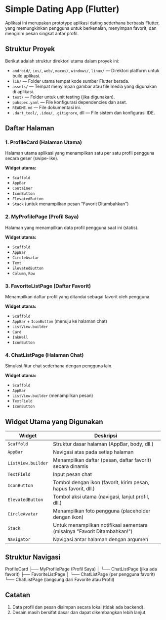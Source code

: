 # Simple Dating App (Flutter)

Aplikasi ini merupakan prototype aplikasi dating sederhana berbasis Flutter, yang memungkinkan pengguna untuk berkenalan, menyimpan favorit, dan mengirim pesan singkat antar profil.

## Struktur Proyek

Berikut adalah struktur direktori utama dalam proyek ini:

- `android/`, `ios/`, `web/`, `macos/`, `windows/`, `linux/` — Direktori platform untuk build aplikasi.
- `lib/` — Folder utama tempat kode sumber Flutter berada.
- `assets/` — Tempat menyimpan gambar atau file media yang digunakan di aplikasi.
- `test/` — Folder untuk unit testing (jika digunakan).
- `pubspec.yaml` — File konfigurasi dependencies dan aset.
- `README.md` — File dokumentasi ini.
- `.dart_tool/`, `.idea/`, `.gitignore`, dll — File sistem dan konfigurasi IDE.

## Daftar Halaman

### 1. ProfileCard (Halaman Utama)
Halaman utama aplikasi yang menampilkan satu per satu profil pengguna secara geser (swipe-like).

**Widget utama:**
- `Scaffold`
- `AppBar`
- `Container`
- `IconButton`
- `ElevatedButton`
- `Stack` (untuk menampilkan pesan "Favorit Ditambahkan")

### 2. MyProfilePage (Profil Saya)
Halaman yang menampilkan data profil pengguna saat ini (statis).

**Widget utama:**
- `Scaffold`
- `AppBar`
- `CircleAvatar`
- `Text`
- `ElevatedButton`
- `Column`, `Row`

### 3. FavoriteListPage (Daftar Favorit)
Menampilkan daftar profil yang ditandai sebagai favorit oleh pengguna.

**Widget utama:**
- `Scaffold`
- `AppBar` + `IconButton` (menuju ke halaman chat)
- `ListView.builder`
- `Card`
- `InkWell`
- `IconButton`

### 4. ChatListPage (Halaman Chat)
Simulasi fitur chat sederhana dengan pengguna lain.

**Widget utama:**
- `Scaffold`
- `AppBar`
- `ListView.builder` (menampilkan pesan)
- `TextField`
- `IconButton`

## Widget Utama yang Digunakan

| Widget           | Deskripsi                                                                 |
|------------------|---------------------------------------------------------------------------|
| `Scaffold`        | Struktur dasar halaman (AppBar, body, dll.)                              |
| `AppBar`          | Navigasi atas pada setiap halaman                                        |
| `ListView.builder`| Menampilkan daftar (pesan, daftar favorit) secara dinamis                |
| `TextField`       | Input pesan chat                                                         |
| `IconButton`      | Tombol dengan ikon (favorit, kirim pesan, hapus favorit, dll.)           |
| `ElevatedButton`  | Tombol aksi utama (navigasi, lanjut profil, dll.)                        |
| `CircleAvatar`    | Menampilkan foto pengguna (placeholder dengan ikon)                      |
| `Stack`           | Untuk menampilkan notifikasi sementara (misalnya "Favorit Ditambahkan!") |
| `Navigator`       | Navigasi antar halaman dengan argumen                                    |

## Struktur Navigasi

ProfileCard
├── MyProfilePage (Profil Saya)
│   └── ChatListPage (jika ada favorit)
├── FavoriteListPage
│   └── ChatListPage (per pengguna favorit)
└── ChatListPage (langsung dari Favorite atau Profil)


## Catatan

1. Data profil dan pesan disimpan secara lokal (tidak ada backend).
2. Desain masih bersifat dasar dan dapat dikembangkan lebih lanjut.
